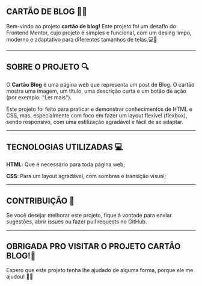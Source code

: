 ## CARTÃO DE BLOG 📝✨
Bem-vindo ao projeto **cartão de blog!** Este projeto foi um desafio do Frontend Mentor, cujo projeto é simples e funcional, com um desing limpo, moderno e adaptativo para diferentes tamanhos de telas.💻🎨

---

## SOBRE O PROJETO 🔍
O **Cartão Blog** é uma página web que representa um post de Blog. O cartão mostra uma imagem, um título, uma descrição curta e um botão de ação (por exemplo: "Ler mais").

Este projeto foi feito para praticar e demonstrar conhecimentos de HTML e CSS, mas, especialmente com foco em fazer um layout flexível (flexbox), sendo responsivo, com uma estilização agradável e fácil de se adaptar.

---

## TECNOLOGIAS UTILIZADAS 💻
**HTML**: Que é necessário para toda página web;

**CSS**: Para um layout agradável, com sombras e transição visual;

---

## CONTRIBUIÇÃO 🤝
Se você desejar melhorar este projeto, fique á vontade para enviar sugestões, abrir issues ou fazer pull requests no GitHub.

---

## OBRIGADA PRO VISITAR O PROJETO CARTÃO BLOG!💖
Espero que este projeto tenha lhe ajudado de alguma forma, porque ele me ajudou! 🚀😊
